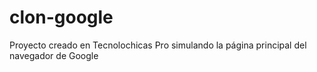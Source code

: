 # clon-google
Proyecto creado en Tecnolochicas Pro simulando la página principal del navegador de Google
